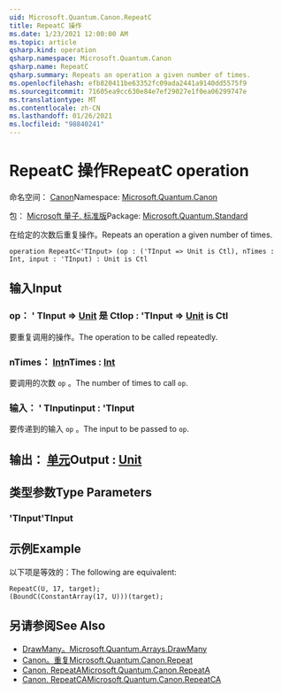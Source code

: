 ```yaml
---
uid: Microsoft.Quantum.Canon.RepeatC
title: RepeatC 操作
ms.date: 1/23/2021 12:00:00 AM
ms.topic: article
qsharp.kind: operation
qsharp.namespace: Microsoft.Quantum.Canon
qsharp.name: RepeatC
qsharp.summary: Repeats an operation a given number of times.
ms.openlocfilehash: efb820411be63352fc09ada2441a9140dd5575f9
ms.sourcegitcommit: 71605ea9cc630e84e7ef29027e1f0ea06299747e
ms.translationtype: MT
ms.contentlocale: zh-CN
ms.lasthandoff: 01/26/2021
ms.locfileid: "98840241"
---
```

# <a name="repeatc-operation"></a><span data-ttu-id="0607f-102">RepeatC 操作</span><span class="sxs-lookup"><span data-stu-id="0607f-102">RepeatC operation</span></span>

<span data-ttu-id="0607f-103">命名空间： [Canon](xref:Microsoft.Quantum.Canon)</span><span class="sxs-lookup"><span data-stu-id="0607f-103">Namespace: [Microsoft.Quantum.Canon](xref:Microsoft.Quantum.Canon)</span></span>

<span data-ttu-id="0607f-104">包： [Microsoft 量子. 标准版](https://nuget.org/packages/Microsoft.Quantum.Standard)</span><span class="sxs-lookup"><span data-stu-id="0607f-104">Package: [Microsoft.Quantum.Standard](https://nuget.org/packages/Microsoft.Quantum.Standard)</span></span>


<span data-ttu-id="0607f-105">在给定的次数后重复操作。</span><span class="sxs-lookup"><span data-stu-id="0607f-105">Repeats an operation a given number of times.</span></span>

```qsharp
operation RepeatC<'TInput> (op : ('TInput => Unit is Ctl), nTimes : Int, input : 'TInput) : Unit is Ctl
```


## <a name="input"></a><span data-ttu-id="0607f-106">输入</span><span class="sxs-lookup"><span data-stu-id="0607f-106">Input</span></span>

### <a name="op--tinput--unit--is-ctl"></a><span data-ttu-id="0607f-107">op： ' TInput => [Unit](xref:microsoft.quantum.lang-ref.unit)  是 Ctl</span><span class="sxs-lookup"><span data-stu-id="0607f-107">op : 'TInput => [Unit](xref:microsoft.quantum.lang-ref.unit)  is Ctl</span></span>

<span data-ttu-id="0607f-108">要重复调用的操作。</span><span class="sxs-lookup"><span data-stu-id="0607f-108">The operation to be called repeatedly.</span></span>


### <a name="ntimes--int"></a><span data-ttu-id="0607f-109">nTimes： [Int](xref:microsoft.quantum.lang-ref.int)</span><span class="sxs-lookup"><span data-stu-id="0607f-109">nTimes : [Int](xref:microsoft.quantum.lang-ref.int)</span></span>

<span data-ttu-id="0607f-110">要调用的次数 `op` 。</span><span class="sxs-lookup"><span data-stu-id="0607f-110">The number of times to call `op`.</span></span>


### <a name="input--tinput"></a><span data-ttu-id="0607f-111">输入： ' TInput</span><span class="sxs-lookup"><span data-stu-id="0607f-111">input : 'TInput</span></span>

<span data-ttu-id="0607f-112">要传递到的输入 `op` 。</span><span class="sxs-lookup"><span data-stu-id="0607f-112">The input to be passed to `op`.</span></span>



## <a name="output--unit"></a><span data-ttu-id="0607f-113">输出： [单元](xref:microsoft.quantum.lang-ref.unit)</span><span class="sxs-lookup"><span data-stu-id="0607f-113">Output : [Unit](xref:microsoft.quantum.lang-ref.unit)</span></span>



## <a name="type-parameters"></a><span data-ttu-id="0607f-114">类型参数</span><span class="sxs-lookup"><span data-stu-id="0607f-114">Type Parameters</span></span>

### <a name="tinput"></a><span data-ttu-id="0607f-115">'TInput</span><span class="sxs-lookup"><span data-stu-id="0607f-115">'TInput</span></span>



## <a name="example"></a><span data-ttu-id="0607f-116">示例</span><span class="sxs-lookup"><span data-stu-id="0607f-116">Example</span></span>

<span data-ttu-id="0607f-117">以下项是等效的：</span><span class="sxs-lookup"><span data-stu-id="0607f-117">The following are equivalent:</span></span>

```qsharp
RepeatC(U, 17, target);
(BoundC(ConstantArray(17, U)))(target);
```

## <a name="see-also"></a><span data-ttu-id="0607f-118">另请参阅</span><span class="sxs-lookup"><span data-stu-id="0607f-118">See Also</span></span>

- [<span data-ttu-id="0607f-119">DrawMany。</span><span class="sxs-lookup"><span data-stu-id="0607f-119">Microsoft.Quantum.Arrays.DrawMany</span></span>](xref:Microsoft.Quantum.Arrays.DrawMany)
- [<span data-ttu-id="0607f-120">Canon。重复</span><span class="sxs-lookup"><span data-stu-id="0607f-120">Microsoft.Quantum.Canon.Repeat</span></span>](xref:Microsoft.Quantum.Canon.Repeat)
- [<span data-ttu-id="0607f-121">Canon. RepeatA</span><span class="sxs-lookup"><span data-stu-id="0607f-121">Microsoft.Quantum.Canon.RepeatA</span></span>](xref:Microsoft.Quantum.Canon.RepeatA)
- [<span data-ttu-id="0607f-122">Canon. RepeatCA</span><span class="sxs-lookup"><span data-stu-id="0607f-122">Microsoft.Quantum.Canon.RepeatCA</span></span>](xref:Microsoft.Quantum.Canon.RepeatCA)